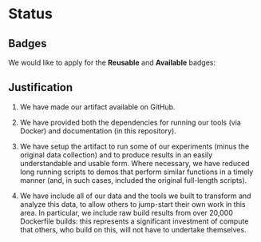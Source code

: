 # Status

## Badges

We would like to apply for the **Reusable** and **Available** badges:

## Justification

1. We have made our artifact available on GitHub.

2. We have provided both the dependencies for running our tools (via Docker) and documentation (in this repository).

3. We have setup the artifact to run some of our experiments (minus the original data collection) and to produce results in an easily understandable and usable form. Where necessary, we have reduced long running scripts to demos that perform similar functions in a timely manner (and, in such cases, included the original full-length scripts).

4. We have include all of our data and the tools we built to transform and analyze this data, to allow others to jump-start their own work in this area. In particular, we include raw build results from over 20,000 Dockerfile builds: this represents a significant investment of compute that others, who build on this, will not have to undertake themselves.

